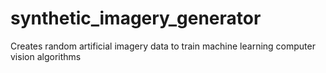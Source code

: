 synthetic_imagery_generator
===========================

Creates random artificial imagery data to train machine learning computer vision algorithms
